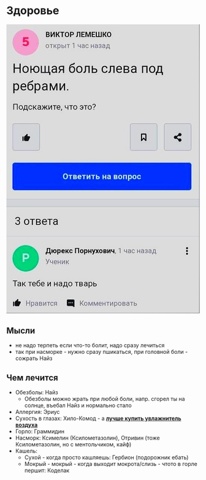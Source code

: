 # Здоровье

![](tak_tebe_i_nado.jpg)

## Мысли

- не надо терпеть если что-то болит, надо сразу лечиться
- так при насморке - нужно сразу пшикаться, при головной боли - сожрать Найз

## Чем лечится

- Обезболы: Найз
    - Обезболы можно жрать при любой боли, напр. сгорел ты на солнце, въебал Найз и нормально стало
- Аллергия: Эриус
- Сухость в глазах: Хило-Комод - а **[лучше купить увлажнитель воздуха](../daily/home.md)**
- Горло: Граммидин
- Насморк: Ксимелин (Ксилометазолин), Отривин (тоже Ксилометазолин, но с ментольчиком, кайф)
- Кашель:
    - Сухой - когда просто кашляешь: Гербион (подорожник ебать)
    - Мокрый - мокрый - когда выходит мокрота/слизь - чтото в горле першит: Коделак